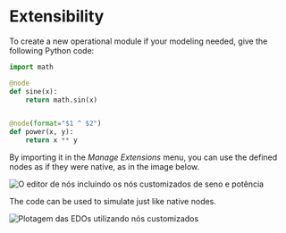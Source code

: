 # Extensibility
To create a new operational module if your modeling needed, give the following Python code:

```py
import math

@node
def sine(x):
    return math.sin(x)


@node(format="$1 ^ $2")
def power(x, y):
    return x ** y
```

By importing it in the *Manage Extensions* menu, you can use the defined nodes as if they were native, as in the image below.

![O editor de nós incluindo os nós customizados de seno e potência](../readme/demo-with-extensions-nodes.png)

The code can be used to simulate just like native nodes.

![Plotagem das EDOs utilizando nós customizados](../readme/demo-with-extensions-simulation.png)
